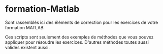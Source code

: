 # formation-Matlab

Sont rassemblés ici des éléments de correction pour les exercices de votre formation MATLAB.

Ces scripts sont seulement des exemples de méthodes que vous pouvez appliquer pour résoudre les exercices. D'autres méthodes toutes aussi valides existent aussi. 